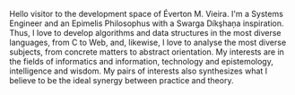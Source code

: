 Hello visitor to the development space of Éverton M. Vieira. I'm a Systems Engineer and an Epimelis Philosophus with a Swarga Díkşhaņa inspiration. Thus, I love to develop algorithms and data structures in the most diverse languages, from C to Web, and, likewise, I love to analyse the most diverse subjects, from concrete matters to abstract orientation. My interests are in the fields of informatics and information, technology and epistemology, intelligence and wisdom. My pairs of interests also synthesizes what I believe to be the ideal synergy between practice and theory.
